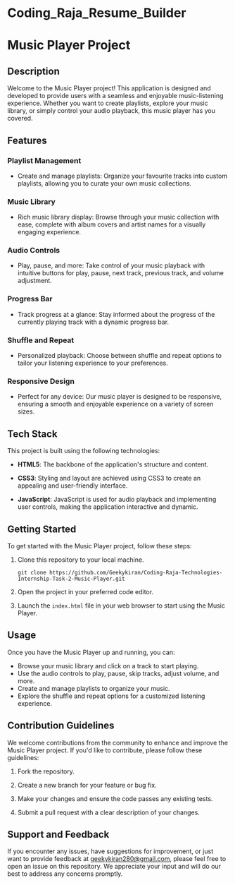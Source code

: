 # Coding_Raja_Resume_Builder
# Music Player Project

## Description

Welcome to the Music Player project! This application is designed and developed to provide users with a seamless and enjoyable music-listening experience. Whether you want to create playlists, explore your music library, or simply control your audio playback, this music player has you covered.

## Features

### Playlist Management

- Create and manage playlists: Organize your favourite tracks into custom playlists, allowing you to curate your own music collections.

### Music Library

- Rich music library display: Browse through your music collection with ease, complete with album covers and artist names for a visually engaging experience.

### Audio Controls

- Play, pause, and more: Take control of your music playback with intuitive buttons for play, pause, next track, previous track, and volume adjustment.

### Progress Bar

- Track progress at a glance: Stay informed about the progress of the currently playing track with a dynamic progress bar.

### Shuffle and Repeat

- Personalized playback: Choose between shuffle and repeat options to tailor your listening experience to your preferences.

### Responsive Design

- Perfect for any device: Our music player is designed to be responsive, ensuring a smooth and enjoyable experience on a variety of screen sizes.

## Tech Stack

This project is built using the following technologies:

- **HTML5**: The backbone of the application's structure and content.

- **CSS3**: Styling and layout are achieved using CSS3 to create an appealing and user-friendly interface.

- **JavaScript**: JavaScript is used for audio playback and implementing user controls, making the application interactive and dynamic.

## Getting Started

To get started with the Music Player project, follow these steps:

1. Clone this repository to your local machine.

   ```shell
   git clone https://github.com/Geekykiran/Coding-Raja-Technologies-Internship-Task-2-Music-Player.git
   ```

2. Open the project in your preferred code editor.

3. Launch the `index.html` file in your web browser to start using the Music Player.

## Usage

Once you have the Music Player up and running, you can:

- Browse your music library and click on a track to start playing.
- Use the audio controls to play, pause, skip tracks, adjust volume, and more.
- Create and manage playlists to organize your music.
- Explore the shuffle and repeat options for a customized listening experience.

## Contribution Guidelines

We welcome contributions from the community to enhance and improve the Music Player project. If you'd like to contribute, please follow these guidelines:

1. Fork the repository.

2. Create a new branch for your feature or bug fix.

3. Make your changes and ensure the code passes any existing tests.

4. Submit a pull request with a clear description of your changes.

## Support and Feedback

If you encounter any issues, have suggestions for improvement, or just want to provide feedback at geekykiran280@gmail.com, please feel free to open an issue on this repository. We appreciate your input and will do our best to address any concerns promptly.
